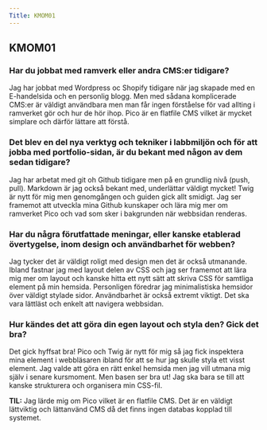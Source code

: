 ```yaml
---
Title: KMOM01
---
```


## KMOM01

### Har du jobbat med ramverk eller andra CMS:er tidigare?
Jag har jobbat med Wordpress oc Shopify tidigare när jag skapade med en E-handelsida och en personlig blogg. Men med sådana komplicerade CMS:er är väldigt användbara men man får ingen förståelse för vad allting i ramverket gör och hur de hör ihop. Pico är en flatfile CMS vilket är mycket simplare och därför lättare att förstå.

### Det blev en del nya verktyg och tekniker i labbmiljön och för att jobba med portfolio-sidan, är du bekant med någon av dem sedan tidigare?
Jag har arbetat med git oh Github tidigare men på en grundlig nivå (push, pull). Markdown är jag också bekant med, underlättar väldigt mycket! Twig är nytt för mig men genomgången och guiden gick allt smidigt. Jag ser framemot att utveckla mina Github kunskaper och lära mig mer om ramverket Pico och vad som sker i bakgrunden när webbsidan renderas.

### Har du några förutfattade meningar, eller kanske etablerad övertygelse, inom design och användbarhet för webben?
Jag tycker det är väldigt roligt med design men det är också utmanande. Ibland fastnar jag med layout delen av CSS och jag ser framemot att lära mig mer om layout och kanske hitta ett nytt sätt att skriva CSS för samtliga element på min hemsida.
Personligen föredrar jag minimalistiska hemsidor över väldigt stylade sidor. Användbarhet är också extremt viktigt. Det ska vara lättläst och enkelt att navigera webbsidan.

### Hur kändes det att göra din egen layout och styla den? Gick det bra?
Det gick hyffsat bra! Pico och Twig är nytt för mig så jag fick inspektera mina element i webbläsaren ibland för att se hur jag skulle styla ett visst element. Jag valde att göra en rätt enkel hemsida men jag vill utmana mig själv i senare kursmoment. Men basen ser bra ut! Jag ska bara se till att kanske strukturera och organisera min CSS-fil.

<b>TIL:</b> Jag lärde mig om Pico vilket är en flatfile CMS. Det är en väldigt lättviktig och lättanvänd CMS då det finns ingen databas kopplad till systemet.  
